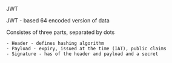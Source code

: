 JWT 

JWT - based 64 encoded version of data

Consistes of three parts, separated by dots

    - Header - defines hashing algorithm
    - Payload - expiry, issued at the time (IAT), public claims
    - Signature - has of the header and payload and a secret
